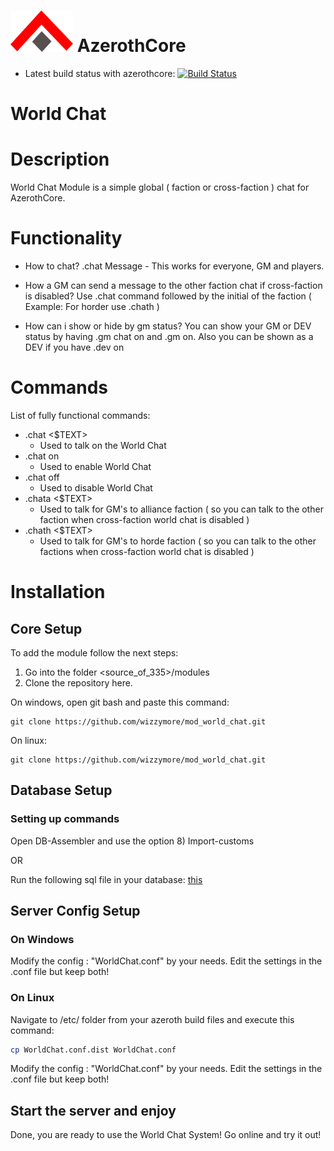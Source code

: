 # ![logo](https://raw.githubusercontent.com/azerothcore/azerothcore.github.io/master/images/logo-github.png) AzerothCore
- Latest build status with azerothcore: [![Build Status](https://travis-ci.org/azerothcore/mod-world-chat.svg?branch=master)](https://travis-ci.org/azerothcore/mod-world-chat)
# World Chat

# Description
World Chat Module is a simple global ( faction or cross-faction ) chat for AzerothCore.

# Functionality
- How to chat?
.chat Message - This works for everyone, GM and players.

- How a GM can send a message to the other faction chat if cross-faction is disabled?
Use .chat command followed by the initial of the faction ( Example: For horder use .chath <Message> )
    
- How can i show or hide by gm status?
You can show your GM or DEV status by having .gm chat on and .gm on. Also you can be shown as a DEV if you have .dev on

# Commands
List of fully functional commands:
* .chat <$TEXT>
  - Used to talk on the World Chat
* .chat on
  - Used to enable World Chat
* .chat off
  - Used to disable World Chat
* .chata <$TEXT>
  - Used to talk for GM's to alliance faction ( so you can talk to the other faction when cross-faction world chat is disabled )
* .chath <$TEXT>
  - Used to talk for GM's to horde faction ( so you can talk to the other factions when cross-faction world chat is disabled )
  
# Installation
## Core Setup

To add the module follow the next steps:
1. Go into the folder <source_of_335>/modules
2. Clone the repository here.

On windows, open git bash and paste this command:
```
git clone https://github.com/wizzymore/mod_world_chat.git
```
On linux:

```
git clone https://github.com/wizzymore/mod_world_chat.git
```

## Database Setup
### Setting up commands
Open DB-Assembler and use the option 8) Import-customs

OR

Run the following sql file in your database: [this](/sql/world/command.sql)



## Server Config Setup
### On Windows
Modify the config : "WorldChat.conf" by your needs.
Edit the settings in the .conf file but keep both!

### On Linux
Navigate to /etc/ folder from your azeroth build files and execute this command:
```bash
cp WorldChat.conf.dist WorldChat.conf
```
Modify the config : "WorldChat.conf" by your needs.
Edit the settings in the .conf file but keep both!
## Start the server and enjoy
Done, you are ready to use the World Chat System! Go online and try it out!
